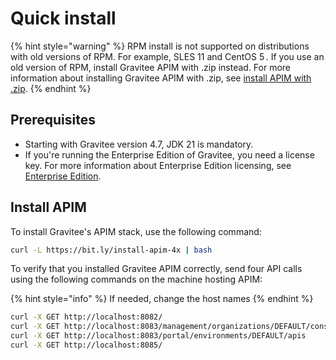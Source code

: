 # Quick install

{% hint style="warning" %}
RPM install is not supported on distributions with old versions of RPM. For example, SLES 11 and CentOS 5 . If you use an old version of RPM, install Gravitee APIM with .zip instead. For more information about installing Gravitee APIM with .zip, see [install APIM with .zip](../.zip.md).
{% endhint %}

## Prerequisites

* Starting with Gravitee version 4.7, JDK 21 is mandatory.
* If you're running the Enterprise Edition of Gravitee, you need a license key. For more information about Enterprise Edition licensing, see [Enterprise Edition](../../overview/enterprise-edition.md).

## Install APIM

To install Gravitee's APIM stack, use the following command:

```bash
curl -L https://bit.ly/install-apim-4x | bash
```

To verify that you installed Gravitee APIM correctly, send four API calls using the following commands on the machine hosting APIM:

{% hint style="info" %}
If needed, change the host names
{% endhint %}

```bash
curl -X GET http://localhost:8082/
curl -X GET http://localhost:8083/management/organizations/DEFAULT/console
curl -X GET http://localhost:8083/portal/environments/DEFAULT/apis
curl -X GET http://localhost:8085/
```
